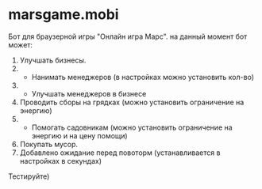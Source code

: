 # marsgame.mobi
Бот для браузерной игры "Онлайн игра Марс".
на данный момент бот может:
1. Улучшать бизнесы.
2. + Нанимать менеджеров (в настройках можно установить кол-во)
3. + Улучшать менеджеров в бизнесе
4. Проводить сборы на грядках (можно установить ограничение на энергию)
5. + Помогать садовникам (можно установить ограничение на энергию и на цену помощи)
6. Покупать мусор.
7. Добавлено ожидание перед повоторм (устанавливается в настройках в секундах)

Тестируйте)
